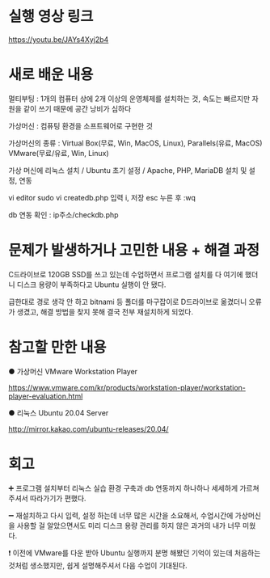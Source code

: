 # 실행 영상 링크
https://youtu.be/JAYs4Xyj2b4


# 새로 배운 내용

멀티부팅 : 1개의 컴퓨터 상에 2개 이상의 운영체제를 설치하는 것, 속도는 빠르지만 자원을 같이 쓰기 때문에 공간 낭비가 심하다

가상머신 : 컴퓨팅 환경을 소프트웨어로 구현한 것

가상머신의 종류 : Virtual Box(무료, Win, MacOS, Linux), Parallels(유료, MacOS) VMware(무료/유료, Win, Linux)

가상 머신에 리눅스 설치 / Ubuntu 초기 설정 / Apache, PHP, MariaDB 설치 및 설정, 연동

vi editor sudo vi createdb.php 입력 i, 저장 esc 누른 후 :wq

db 연동 확인 : ip주소/checkdb.php



# 문제가 발생하거나 고민한 내용 + 해결 과정
C드라이브로 120GB SSD를 쓰고 있는데 수업하면서 프로그램 설치를 다 여기에 했더니 디스크 용량이 부족하다고 Ubuntu 실행이 안 됐다.

급한대로 경로 생각 안 하고 bitnami 등 폴더를 마구잡이로 D드라이브로 옮겼더니 오류가 생겼고, 해결 방법을 찾지 못해 결국 전부 재설치하게 되었다.


# 참고할 만한 내용
● 가상머신 VMware Workstation Player

https://www.vmware.com/kr/products/workstation-player/workstation-player-evaluation.html

● 리눅스 Ubuntu 20.04 Server

http://mirror.kakao.com/ubuntu-releases/20.04/


# 회고
:heavy_plus_sign: 프로그램 설치부터 리눅스 실습 환경 구축과 db 연동까지 하나하나 세세하게 가르쳐주셔서 따라가기가 편했다.

:heavy_minus_sign: 재설치하고 다시 입력, 설정 하는데 너무 많은 시간을 소요해서, 수업시간에 가상머신을 사용할 걸 알았으면서도 미리 디스크 용량 관리를 하지 않은 과거의 내가 너무 미웠다.

:exclamation: 이전에 VMware를 다운 받아 Ubuntu 실행까지 분명 해봤던 기억이 있는데 처음하는 것처럼 생소했지만, 쉽게 설명해주셔서 다음 수업이 기대된다.
